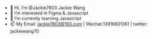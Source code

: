 - 👋 Hi, I’m @Jackie7803 Jackie Wang
- 👀 I’m interested in Figma & Javascript
- 🌱 I’m currently learning Javascript
- 📫 My Email: jackie7803@163.com  |   Wechat:13916601361   |  twitter: jackiewang70

<!---
Jackie7803/Jackie7803 is a ✨ special ✨ repository because its `README.md` (this file) appears on your GitHub profile.
You can click the Preview link to take a look at your changes.
--->
